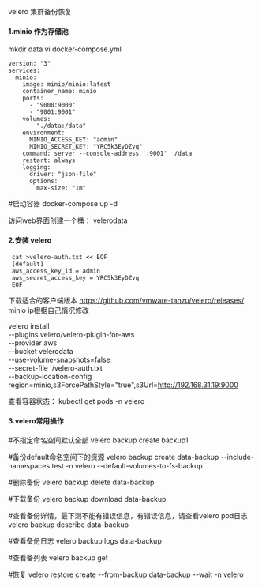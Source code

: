 velero 集群备份恢复


#### 1.minio 作为存储池
mkdir data 
vi  docker-compose.yml 
```
version: "3"
services:
  minio:
    image: minio/minio:latest
    container_name: minio
    ports:
      - "9000:9000"
      - "9001:9001"
    volumes: 
      - "./data:/data"
    environment:
      MINIO_ACCESS_KEY: "admin"
      MINIO_SECRET_KEY: "YRC5k3EyDZvq"
    command: server --console-address ':9001'  /data
    restart: always
    logging:
      driver: "json-file"
      options:
        max-size: "1m"
```

#启动容器
docker-compose up -d

访问web界面创建一个桶： velerodata


#### 2.安装 velero
```
 cat >velero-auth.txt << EOF
 [default]
 aws_access_key_id = admin
 aws_secret_access_key = YRC5k3EyDZvq
 EOF
```

下载适合的客户端版本 https://github.com/vmware-tanzu/velero/releases/
minio ip根据自己情况修改


velero install \
  --plugins velero/velero-plugin-for-aws\
  --provider aws \
  --bucket velerodata \
  --use-volume-snapshots=false \
  --secret-file ./velero-auth.txt \
  --backup-location-config region=minio,s3ForcePathStyle="true",s3Url=http://192.168.31.19:9000        

查看容器状态：
kubectl get pods -n velero



#### 3.velero常用操作

#不指定命名空间默认全部
velero backup create backup1         


#备份default命名空间下的资源
velero backup create data-backup --include-namespaces test  -n velero   --default-volumes-to-fs-backup

#删除备份
velero backup delete  data-backup

#下载备份
velero  backup download  data-backup 


#查看备份详情，最下测不能有错误信息，有错误信息，请查看velero pod日志
velero backup describe data-backup                                        

#查看备份日志
velero backup logs data-backup      


#查看备列表
velero backup   get  


#恢复
velero restore  create --from-backup data-backup  --wait  -n velero  